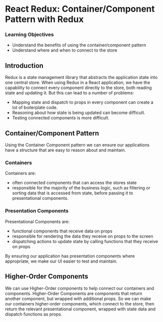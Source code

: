 # React Redux: Container/Component Pattern with Redux

### Learning Objectives
- Understand the benefits of using the container/component pattern
- Understand where and when to connect to the store

## Introduction

Redux is a state management library that abstracts the application state into one central store. When using Redux in a React application, we have the capability to connect every component directly to the store, both reading state and updating it. But this can lead to a number of problems:

- Mapping state and dispatch to props in every component can create a lot of boilerplate code.
- Reasoning about how state is being updated can become difficult.
- Testing connected components is more difficult.

## Container/Component Pattern

Using the Container Component pattern we can ensure our applications have a structure that are easy to reason about and maintain.

### Containers

Containers are:

- often connected components that can access the stores state
- responsible for the majority of the business logic, such as filtering or sorting data that is accessed from state, before passing it to presentational components.

### Presentation Components

Presentational Components are:

- functional components that receive data on props
- responsible for rendering the data they receive on props to the screen
- dispatching actions to update state by calling functions that they receive on props

By ensuring our application has presentation components where appropriate, we make our UI easier to test and maintain.

## Higher-Order Components

We can use Higher-Order components to help connect our containers and components. Higher-Order Components are components that return another component, but wrapped with additional props. So we can make our containers higher-order components, which connect to the store, then return the relevant presentational component, wrapped with state data and dispatch functions as props.
